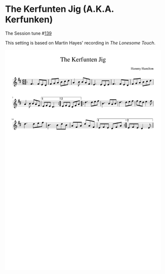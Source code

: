# The Kerfunten Jig (A.K.A. Kerfunken)

The Session tune #[139](https://thesession.org/tunes/139)

This setting is based on Martin Hayes' recording in _The Lonesome Touch_.

![The Kerfunten Jig](The_Kerfunten_Jig-1.png)